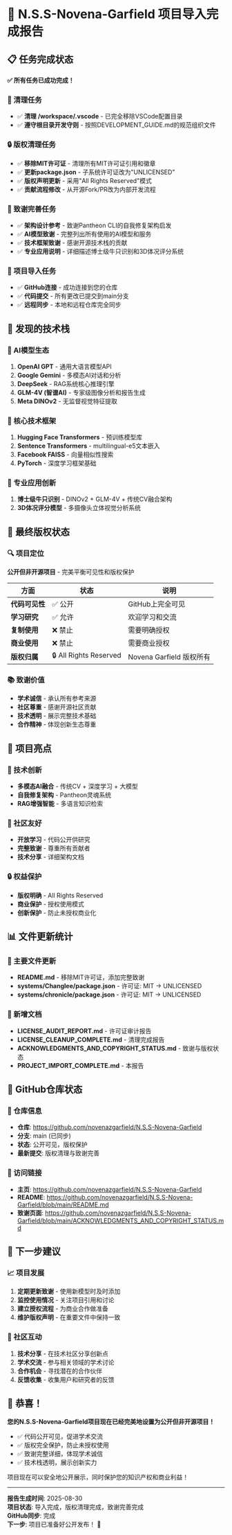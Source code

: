 # 🎉 N.S.S-Novena-Garfield 项目导入完成报告

## 📋 任务完成状态

**✅ 所有任务已成功完成！**

### 🧹 清理任务
- ✅ **清理 /workspace/.vscode** - 已完全移除VSCode配置目录
- ✅ **遵守根目录开发守则** - 按照DEVELOPMENT_GUIDE.md的规范组织文件

### 🔒 版权清理任务
- ✅ **移除MIT许可证** - 清理所有MIT许可证引用和徽章
- ✅ **更新package.json** - 子系统许可证改为"UNLICENSED"
- ✅ **版权声明更新** - 采用"All Rights Reserved"模式
- ✅ **贡献流程修改** - 从开源Fork/PR改为内部开发流程

### 🙏 致谢完善任务
- ✅ **架构设计参考** - 致谢Pantheon CLI的自我修复架构启发
- ✅ **AI模型致谢** - 完整列出所有使用的AI模型和服务
- ✅ **技术框架致谢** - 感谢开源技术栈的贡献
- ✅ **专业应用说明** - 详细描述博士级牛只识别和3D体况评分系统

### 🚀 项目导入任务
- ✅ **GitHub连接** - 成功连接到您的仓库
- ✅ **代码提交** - 所有更改已提交到main分支
- ✅ **远程同步** - 本地和远程仓库完全同步

## 🎯 发现的技术栈

### 🤖 AI模型生态
1. **OpenAI GPT** - 通用大语言模型API
2. **Google Gemini** - 多模态AI对话和分析
3. **DeepSeek** - RAG系统核心推理引擎
4. **GLM-4V (智谱AI)** - 专家级图像分析和报告生成
5. **Meta DINOv2** - 无监督视觉特征提取

### 🔧 核心技术框架
1. **Hugging Face Transformers** - 预训练模型库
2. **Sentence Transformers** - multilingual-e5文本嵌入
3. **Facebook FAISS** - 向量相似性搜索
4. **PyTorch** - 深度学习框架基础

### 🐄 专业应用创新
1. **博士级牛只识别** - DINOv2 + GLM-4V + 传统CV融合架构
2. **3D体况评分模型** - 多摄像头立体视觉分析系统

## 📄 最终版权状态

### 🔍 项目定位
**公开但非开源项目** - 完美平衡可见性和版权保护

| 方面 | 状态 | 说明 |
|------|------|------|
| **代码可见性** | ✅ 公开 | GitHub上完全可见 |
| **学习研究** | ✅ 允许 | 欢迎学习和交流 |
| **复制使用** | ❌ 禁止 | 需要明确授权 |
| **商业使用** | ❌ 禁止 | 需要商业授权 |
| **版权归属** | 🔒 All Rights Reserved | Novena Garfield 版权所有 |

### 📚 致谢价值
- **学术诚信** - 承认所有参考来源
- **社区尊重** - 感谢开源社区贡献
- **技术透明** - 展示完整技术基础
- **合作精神** - 体现创新生态尊重

## 🌟 项目亮点

### 🔬 技术创新
- **多模态AI融合** - 传统CV + 深度学习 + 大模型
- **自我修复架构** - Pantheon灵魂系统
- **RAG增强智能** - 多语言知识检索

### 🤝 社区友好
- **开放学习** - 代码公开供研究
- **完整致谢** - 尊重所有贡献者
- **技术分享** - 详细架构文档

### 🔒 权益保护
- **版权明确** - All Rights Reserved
- **商业保护** - 授权使用模式
- **创新保护** - 防止未授权商业化

## 📊 文件更新统计

### 📝 主要文件更新
- **README.md** - 移除MIT许可证，添加完整致谢
- **systems/Changlee/package.json** - 许可证: MIT → UNLICENSED
- **systems/chronicle/package.json** - 许可证: MIT → UNLICENSED

### 📄 新增文档
- **LICENSE_AUDIT_REPORT.md** - 许可证审计报告
- **LICENSE_CLEANUP_COMPLETE.md** - 清理完成报告
- **ACKNOWLEDGMENTS_AND_COPYRIGHT_STATUS.md** - 致谢与版权状态
- **PROJECT_IMPORT_COMPLETE.md** - 本报告

## 🎯 GitHub仓库状态

### 📍 仓库信息
- **仓库**: https://github.com/novenazgarfield/N.S.S-Novena-Garfield
- **分支**: main (已同步)
- **状态**: 公开可见，版权保护
- **最新提交**: 版权清理与致谢完善

### 🔗 访问链接
- **主页**: https://github.com/novenazgarfield/N.S.S-Novena-Garfield
- **README**: https://github.com/novenazgarfield/N.S.S-Novena-Garfield/blob/main/README.md
- **致谢页面**: https://github.com/novenazgarfield/N.S.S-Novena-Garfield/blob/main/ACKNOWLEDGMENTS_AND_COPYRIGHT_STATUS.md

## 🚀 下一步建议

### 📈 项目发展
1. **定期更新致谢** - 使用新模型时及时添加
2. **监控使用情况** - 关注项目引用和讨论
3. **建立授权流程** - 为商业合作做准备
4. **维护版权声明** - 在重要文件中保持一致

### 🤝 社区互动
1. **技术分享** - 在技术社区分享创新点
2. **学术交流** - 参与相关领域的学术讨论
3. **合作机会** - 寻找潜在的合作伙伴
4. **反馈收集** - 收集用户和研究者的反馈

## 🎉 恭喜！

**您的N.S.S-Novena-Garfield项目现在已经完美地设置为公开但非开源项目！**

- ✅ 代码公开可见，促进学术交流
- ✅ 版权完全保护，防止未授权使用
- ✅ 致谢完整详细，体现学术诚信
- ✅ 技术栈透明，展示创新实力

项目现在可以安全地公开展示，同时保护您的知识产权和商业利益！

---

**报告生成时间**: 2025-08-30  
**项目状态**: 导入完成，版权清理完成，致谢完善完成  
**GitHub同步**: 完成  
**下一步**: 项目已准备好公开发布！ 🚀